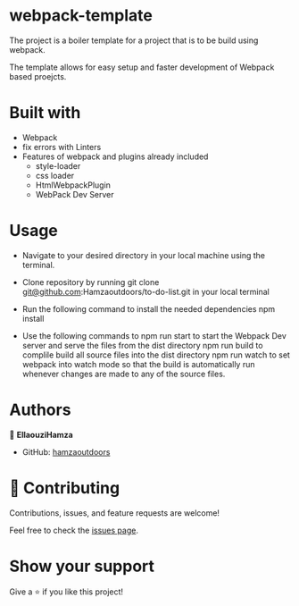 # webpack-template
The project is a boiler template for a project that is to be build using webpack.

The template allows for easy setup and faster development of Webpack based proejcts.

# Built with 

- Webpack
- fix errors with Linters
- Features of webpack and plugins already included
  - style-loader
  - css loader
  - HtmlWebpackPlugin
  - WebPack Dev Server

# Usage

- Navigate to your desired directory in your local machine using the terminal.

- Clone repository by running git clone git@github.com:Hamzaoutdoors/to-do-list.git in your local terminal

- Run the following command to install the needed dependencies
npm install

- Use the following commands to npm run start to start the Webpack Dev server and serve the files from the dist directory npm run build to complile build all source files into the dist directory npm run watch to set webpack into watch mode so that the build is automatically run whenever changes are made to any of the source files.

# Authors

👤 **EllaouziHamza**

- GitHub: [hamzaoutdoors](https://github.com/Hamzaoutdoors)
# 🤝 Contributing

Contributions, issues, and feature requests are welcome!

Feel free to check the [issues page](https://github.com/Hamzaoutdoors/to-do-list/issues).

# Show your support

Give a ⭐️ if you like this project!
